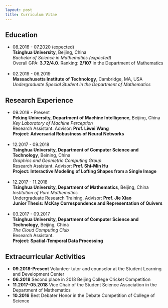 ```yaml
---
layout: post
title: Curriculum Vitae
---
```


## Education
+ 08.2016 - 07.2020 (expected) <br>
  **Tsinghua University**, Beijing, China <br>
  *Bachelor of Science in Mathematics (expected)* <br>
  Overall GPA: **3.72/4.0**. Ranking: **2/107** in the Department of Mathematics <br>
  <br>
+ 02.2019 - 06.2019 <br>
  **Massachusetts Institute of Technology**, Cambridge, MA, USA <br>
  *Undergraduate Special Student in the Department of Mathematics* <br>

## Research Experience
+ 09.2018 - Present <br>
  **Peking University, Department of Machine Intelligence**, Beijing, China <br>
  *Key Laboratory of Machine Perception* <br>
  Research Assistant. Advisor: **Prof. Liwei Wang** <br>
  **Project: Adversarial Robustness of Neural Networks** <br>
  <br>
+ 12.2017 - 09.2018 <br>
  **Tsinghua University, Department of Computer Science and Technology**, Beining, China <br>
  *Graphics and Geometric Computing Group* <br>
  Research Assistant. Advisor: **Prof. Shi-Min Hu** <br>
  **Project: Interactive Modeling of Lofting Shapes from a Single Image** <br>
  <br>
+ 12.2017 - 11.2018 <br>
  **Tsinghua University, Department of Mathematics**, Beijing, China <br>
  *Institution of Pure Mathematics* <br>
  Undergraduate Research Training. Advisor: **Prof. Jie Xiao** <br>
  **Junior Thesis: McKay Correspondence and Representation of Quivers** <br>
  <br>
+ 03.2017 - 09.2017 <br>
  **Tsinghua University, Department of Computer Science and Technology**, Beijing, China <br>
  *The Cloud Computing Club* <br>
  Research Assistant. <br>
  **Project: Spatial-Temporal Data Processing** <br>

## Extracurricular Activities
+ **09.2018-Present** Volunteer tutor and counselor at the Student Learning and Development Center
+ **06.2018** Second place in 2018 Beijing College Cricket Competition
+ **11.2017-05.2018** Vice Chair of the Student Science Association in the Department of Mathematics
+ **10.2016** Best Debater Honor in the Debate Competition of College of Science
